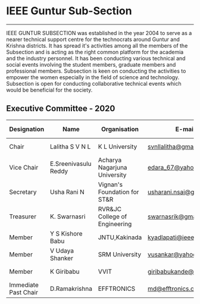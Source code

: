# IEEE Guntur Sub-Section
---

IEEE GUNTUR SUBSECTION was established in the year 2004 to serve as a nearer technical support centre for the technocrats around Guntur and Krishna districts. It has spread it's activities among all the members of the Subsection and is acting as the right common  platform for the academia and the industry personnel. It has been conducting various technical and social events involving  the student members, graduate members and professional members. Subsection is keen on conducting the activities to empower the women especially in the field of science and technology. Subsection is open for conducting collaborative technical events which would be beneficial for the society.

## Executive Committee - 2020

| Designation          | Name                 | Organisation                  | E-mail                     | Membership No |
| -------------------- | -------------------- | ----------------------------- | -------------------------- | ------------- |
| Chair           | Lalitha S V N L      | K L University                | svnllalitha@gmail.com      | SM 90306032    |
| Vice Chair            | E.Sreenivasulu Reddy | Acharya Nagarjuna University  | edara_67@yahoo.com        | M 80345589    |
| Secretary               | Usha Rani N          | Vignan's Foundation for ST&R  | usharani.nsai@gmail.com    | SM 93890196    |
| Treasurer            | K. Swarnasri         | RVR&JC College of Engineering | swarnasrik@gmail.com       | M 41442220    |
| Member               | Y S Kishore Babu            | JNTU,Kakinada             | kyadlapati@ieee.org | SM 91225837    |
| Member               | V Udaya Shanker            | SRM University             | vusankar@yahoo.com | SM 91077372    |
| Member               | K Giribabu     | VVIT                  | giribabukande@gmail.com  | M 95409554   |
| Immediate Past Chair              | D.Ramakrishna        | EFFTRONICS                    | md@efftronics.com          | SM 80310346    |